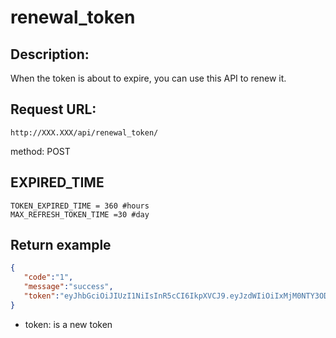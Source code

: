 ﻿# renewal_token

## Description:
When the token is about to expire, you can use this API to renew it.

## Request URL:
`http://XXX.XXX/api/renewal_token/`

method: POST

## EXPIRED_TIME
```
TOKEN_EXPIRED_TIME = 360 #hours
MAX_REFRESH_TOKEN_TIME =30 #day
```

## Return example
```json
{
   "code":"1",
   "message":"success",
   "token":"eyJhbGciOiJIUzI1NiIsInR5cCI6IkpXVCJ9.eyJzdWIiOiIxMjM0NTY3ODkwIiwibmFtZSI6IkpvaG4gRG9lIiwiaWF0IjoxNTE2OTk5OTk5fQ.uuGVatU2AI0nrGb_YwTfOP2ExdgeMncWA9kYzIm5-_E"
}
```
* token: is a new token
